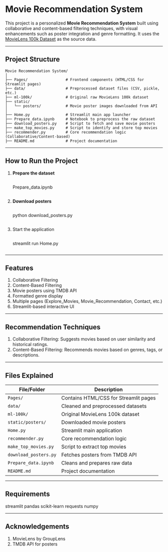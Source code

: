 # Movie Recommendation System

This project is a personalized **Movie Recommendation System** built using collaborative and content-based filtering techniques, with visual enhancements such as poster integration and genre formatting. It uses the [MovieLens 100k Dataset](https://grouplens.org/datasets/movielens/100k/) as the source data.

---

## Project Structure

```text
Movie Recommendation System/
│
├── Pages/                 # Frontend components (HTML/CSS for Streamlit pages)
├── data/                  # Preprocessed dataset files (CSV, pickle, etc.)
├── ml-100k/               # Original raw MovieLens 100k dataset
├── static/
│   └── posters/           # Movie poster images downloaded from API
│
├── Home.py                # Streamlit main app launcher
├── Prepare_data.ipynb     # Notebook to preprocess the raw dataset
├── download_posters.py    # Script to fetch and save movie posters
├── make_top_movies.py     # Script to identify and store top movies
├── recommender.py         # Core recommendation logic (Collaborative/Content-based)
├── README.md              # Project documentation
```
---

## How to Run the Project

1. **Prepare the dataset**
   ```Run the notebook to preprocess and generate the cleaned files:
   ```
   Prepare_data.ipynb
   ```
   
3. **Download posters**
   ```bash
   ```
   python download_posters.py
   ```

5. Start the application
   ```bash
   ```
   streamlit run Home.py
   ```
   
---

## Features
1. Collaborative Filtering
2. Content-Based Filtering
3. Movie posters using TMDB API
4. Formatted genre display
5. Multiple pages (Explore_Movies, Movie_Recommendation, Contact, etc.)
6. Streamlit-based interactive UI

---

## Recommendation Techniques
1. Collaborative Filtering: Suggests movies based on user similarity and historical ratings.
2. Content-Based Filtering: Recommends movies based on genres, tags, or descriptions.

---
## Files Explained

| File/Folder           | Description |
|-----------------------|-------------|
| `Pages/`              | Contains HTML/CSS for Streamlit pages |
| `data/`               | Cleaned and preprocessed datasets |
| `ml-100k/`            | Original MovieLens 100k dataset |
| `static/posters/`     | Downloaded movie posters |
| `Home.py`             | Streamlit main application |
| `recommender.py`      | Core recommendation logic |
| `make_top_movies.py`  | Script to extract top movies |
| `download_posters.py` | Fetches posters from TMDB API |
| `Prepare_data.ipynb`  | Cleans and prepares raw data |
| `README.md`           | Project documentation |

---

## Requirements

streamlit
pandas
scikit-learn
requests
numpy

---

## Acknowledgements

1. MovieLens by GroupLens
2. TMDB API for posters





